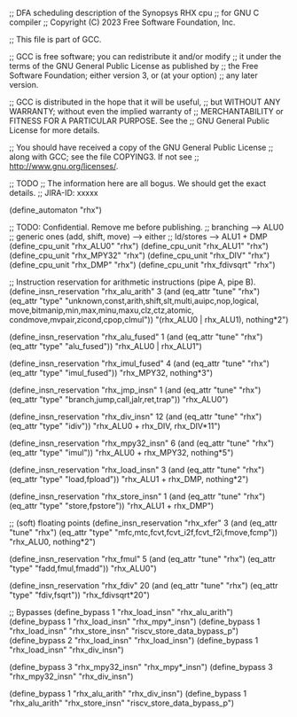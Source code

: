 ;; DFA scheduling description of the Synopsys RHX cpu
;; for GNU C compiler
;; Copyright (C) 2023 Free Software Foundation, Inc.

;; This file is part of GCC.

;; GCC is free software; you can redistribute it and/or modify
;; it under the terms of the GNU General Public License as published by
;; the Free Software Foundation; either version 3, or (at your option)
;; any later version.

;; GCC is distributed in the hope that it will be useful,
;; but WITHOUT ANY WARRANTY; without even the implied warranty of
;; MERCHANTABILITY or FITNESS FOR A PARTICULAR PURPOSE.  See the
;; GNU General Public License for more details.

;; You should have received a copy of the GNU General Public License
;; along with GCC; see the file COPYING3.  If not see
;; <http://www.gnu.org/licenses/>.

;; TODO
;; The information here are all bogus. We should get the exact details.
;; JIRA-ID: xxxxx

(define_automaton "rhx")

;; TODO: Confidential. Remove me before publishing.
;; branching                       --> ALU0
;; generic ones (add, shift, move) --> either
;; ld/stores                       --> ALU1 + DMP
(define_cpu_unit "rhx_ALU0"	"rhx")
(define_cpu_unit "rhx_ALU1"	"rhx")
(define_cpu_unit "rhx_MPY32"	"rhx")
(define_cpu_unit "rhx_DIV"	"rhx")
(define_cpu_unit "rhx_DMP"	"rhx")
(define_cpu_unit "rhx_fdivsqrt"	"rhx")

;; Instruction reservation for arithmetic instructions (pipe A, pipe B).
(define_insn_reservation "rhx_alu_arith" 3
  (and (eq_attr "tune" "rhx")
       (eq_attr "type" "unknown,const,arith,shift,slt,multi,auipc,nop,logical,\
			move,bitmanip,min,max,minu,maxu,clz,ctz,atomic,\
			condmove,mvpair,zicond,cpop,clmul"))
  "(rhx_ALU0 | rhx_ALU1), nothing*2")

(define_insn_reservation "rhx_alu_fused" 1
   (and (eq_attr "tune" "rhx")
       (eq_attr "type" "alu_fused"))
  "rhx_ALU0 | rhx_ALU1")

(define_insn_reservation "rhx_imul_fused" 4
  (and (eq_attr "tune" "rhx")
       (eq_attr "type" "imul_fused"))
  "rhx_MPY32, nothing*3")

(define_insn_reservation "rhx_jmp_insn" 1
  (and (eq_attr "tune" "rhx")
       (eq_attr "type" "branch,jump,call,jalr,ret,trap"))
  "rhx_ALU0")

(define_insn_reservation "rhx_div_insn" 12
  (and (eq_attr "tune" "rhx")
       (eq_attr "type" "idiv"))
  "rhx_ALU0 + rhx_DIV, rhx_DIV*11")

(define_insn_reservation "rhx_mpy32_insn" 6
  (and (eq_attr "tune" "rhx")
       (eq_attr "type" "imul"))
  "rhx_ALU0 + rhx_MPY32, nothing*5")

(define_insn_reservation "rhx_load_insn" 3
  (and (eq_attr "tune" "rhx")
       (eq_attr "type" "load,fpload"))
  "rhx_ALU1 + rhx_DMP, nothing*2")

(define_insn_reservation "rhx_store_insn" 1
  (and (eq_attr "tune" "rhx")
       (eq_attr "type" "store,fpstore"))
  "rhx_ALU1 + rhx_DMP")

;; (soft) floating points
(define_insn_reservation "rhx_xfer" 3
  (and (eq_attr "tune" "rhx")
       (eq_attr "type" "mfc,mtc,fcvt,fcvt_i2f,fcvt_f2i,fmove,fcmp"))
  "rhx_ALU0, nothing*2")

(define_insn_reservation "rhx_fmul" 5
  (and (eq_attr "tune" "rhx")
       (eq_attr "type" "fadd,fmul,fmadd"))
  "rhx_ALU0")

(define_insn_reservation "rhx_fdiv" 20
  (and (eq_attr "tune" "rhx")
       (eq_attr "type" "fdiv,fsqrt"))
  "rhx_fdivsqrt*20")

;; Bypasses
(define_bypass 1 "rhx_load_insn" "rhx_alu_arith")
(define_bypass 1 "rhx_load_insn" "rhx_mpy*_insn")
(define_bypass 1 "rhx_load_insn" "rhx_store_insn" "riscv_store_data_bypass_p")
(define_bypass 2 "rhx_load_insn" "rhx_load_insn")
(define_bypass 1 "rhx_load_insn" "rhx_div_insn")

(define_bypass 3 "rhx_mpy32_insn" "rhx_mpy*_insn")
(define_bypass 3 "rhx_mpy32_insn" "rhx_div_insn")

(define_bypass 1 "rhx_alu_arith" "rhx_div_insn")
(define_bypass 1 "rhx_alu_arith" "rhx_store_insn" "riscv_store_data_bypass_p")
